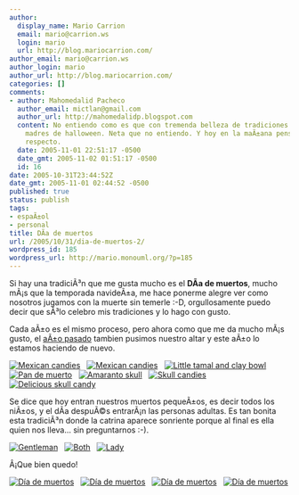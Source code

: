 ```yaml
---
author:
  display_name: Mario Carrion
  email: mario@carrion.ws
  login: mario
  url: http://blog.mariocarrion.com/
author_email: mario@carrion.ws
author_login: mario
author_url: http://blog.mariocarrion.com/
categories: []
comments:
- author: Mahomedalid Pacheco
  author_email: mictlan@gmail.com
  author_url: http://mahomedalidp.blogspot.com
  content: No entiendo como es que con tremenda belleza de tradiciones seguimos las
    madres de halloween. Neta que no entiendo. Y hoy en la maÃ±ana pensÃ© mucho al
    respecto.
  date: 2005-11-01 22:51:17 -0500
  date_gmt: 2005-11-02 01:51:17 -0500
  id: 16
date: 2005-10-31T23:44:52Z
date_gmt: 2005-11-01 02:44:52 -0500
published: true
status: publish
tags:
- espaÃ±ol
- personal
title: DÃ­a de muertos
url: /2005/10/31/dia-de-muertos-2/
wordpress_id: 185
wordpress_url: http://mario.monouml.org/?p=185
---
```


<p>Si hay una tradiciÃ³n que me gusta mucho es el <strong>DÃ­a de muertos</strong>, mucho mÃ¡s que la temporada navideÃ±a, me hace ponerme alegre ver como nosotros jugamos con la muerte sin temerle :-D, orgullosamente puedo decir que sÃ³lo celebro mis tradiciones y lo hago con gusto.</p>
<p>Cada aÃ±o es el mismo proceso, pero ahora como que me da mucho mÃ¡s gusto, el <a href="http://mario.monouml.org/index.php/2004/11/02/dia-de-muertos/">aÃ±o pasado</a> tambien pusimos nuestro altar y este aÃ±o lo estamos haciendo de nuevo. </p>
<p><a href="http://static.flickr.com/33/58355722_12df35533d_o.jpg"><img src="http://static.flickr.com/33/58355722_12df35533d_t.jpg" alt="Mexican candies" /></a>&nbsp;&nbsp;&nbsp;<a href="http://static.flickr.com/32/58359934_43cab8c9ce_o.jpg"><img src="http://static.flickr.com/32/58359934_43cab8c9ce_t.jpg" alt="Mexican candies" /></a>&nbsp;&nbsp;&nbsp;<a href="http://static.flickr.com/33/58355731_2cb7d51d99_o.jpg"><img src="http://static.flickr.com/33/58355731_2cb7d51d99_t.jpg" alt="Little tamal and clay bowl" /></a>&nbsp;&nbsp;&nbsp;<a href="http://static.flickr.com/31/58355730_deda270015_o.jpg"><img src="http://static.flickr.com/31/58355730_deda270015_t.jpg" alt="Pan de muerto" /></a>&nbsp;&nbsp;&nbsp;<a href="http://static.flickr.com/30/58355729_e02198e513_o.jpg"><img src="http://static.flickr.com/30/58355729_e02198e513_t.jpg" alt="Amaranto skull" /></a>&nbsp;&nbsp;&nbsp;<a href="http://static.flickr.com/32/58355728_9e1f9dc521_o.jpg"><img src="http://static.flickr.com/32/58355728_9e1f9dc521_t.jpg" alt="Skull candies" /></a>&nbsp;&nbsp;&nbsp;<a href="http://static.flickr.com/27/58355726_2a8782ae53_o.jpg"><img src="http://static.flickr.com/27/58355726_2a8782ae53_t.jpg" alt="Delicious skull candy" /></a></p>
<p>Se dice que hoy entran nuestros muertos pequeÃ±os, es decir todos los niÃ±os, y el dÃ­a despuÃ©s entrarÃ¡n las personas adultas. Es tan bonita esta tradiciÃ³n donde la catrina aparece sonriente porque al final es ella quien nos lleva... sin preguntarnos :-).</p>
<p><a href="http://static.flickr.com/28/58373166_5cee698c58_o.jpg"><img src="http://static.flickr.com/28/58373166_5cee698c58_t.jpg" alt="Gentleman" /></a>&nbsp;&nbsp;&nbsp;<a href="http://static.flickr.com/32/58373167_7e125da817_o.jpg"><img src="http://static.flickr.com/32/58373167_7e125da817_t.jpg" alt="Both" /></a>&nbsp;&nbsp;&nbsp;<a href="http://static.flickr.com/29/58373169_6c84021523_o.jpg"><img src="http://static.flickr.com/29/58373169_6c84021523_t.jpg" alt="Lady" /></a></p>
<p>Â¡Que bien quedo!</p>
<p><a href="http://static.flickr.com/27/58387623_f2302a326d_o.jpg"><img src="http://static.flickr.com/27/58387623_f2302a326d_t.jpg" alt="D&iacute;a de muertos" /></a>&nbsp;&nbsp;&nbsp;<a href="http://static.flickr.com/33/58387626_77e5b15632_o.jpg"><img src="http://static.flickr.com/33/58387626_77e5b15632_t.jpg" alt="D&iacute;a de muertos" /></a>&nbsp;&nbsp;&nbsp;<a href="http://static.flickr.com/26/58388201_7ba7e16ac3_o.jpg"><img src="http://static.flickr.com/26/58388201_7ba7e16ac3_t.jpg" alt="D&iacute;a de muertos" /></a>&nbsp;&nbsp;&nbsp;<a href="http://static.flickr.com/27/58387629_368e3fbc22_o.jpg"><img src="http://static.flickr.com/27/58387629_368e3fbc22_t.jpg" alt="D&iacute;a de muertos" /></a></p>
